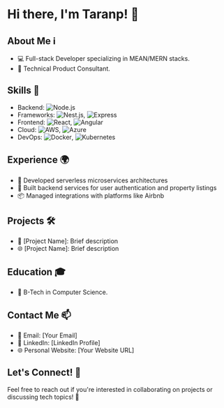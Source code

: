 # Hi there, I'm Taranp! 👋

## About Me ℹ️

- 💻 Full-stack Developer specializing in MEAN/MERN stacks.
- 🏢 Technical Product Consultant.

## Skills 🚀

- Backend: ![Node.js](https://img.shields.io/badge/Node.js-339933?logo=node.js&logoColor=white)
- Frameworks: ![Nest.js](https://img.shields.io/badge/Nest.js-E0234E?logo=nestjs&logoColor=white), ![Express](https://img.shields.io/badge/Express.js-000000?logo=express&logoColor=white)
- Frontend: ![React](https://img.shields.io/badge/React-61DAFB?logo=react&logoColor=white), ![Angular](https://img.shields.io/badge/Angular-DD0031?logo=angular&logoColor=white)
- Cloud: ![AWS](https://img.shields.io/badge/AWS-232F3E?logo=amazonaws&logoColor=white), ![Azure](https://img.shields.io/badge/Azure-0089D6?logo=microsoftazure&logoColor=white)
- DevOps: ![Docker](https://img.shields.io/badge/Docker-2496ED?logo=docker&logoColor=white), ![Kubernetes](https://img.shields.io/badge/Kubernetes-326CE5?logo=kubernetes&logoColor=white)

## Experience 🌍

- 🔧 Developed serverless microservices architectures
- 🏡 Built backend services for user authentication and property listings
- 📦 Managed integrations with platforms like Airbnb

## Projects 🛠️

- 📱 [Project Name]: Brief description
- 🌐 [Project Name]: Brief description

## Education 🎓

- 🏫 B-Tech in Computer Science.

## Contact Me 📫

- 📧 Email: [Your Email]
- 🔗 LinkedIn: [LinkedIn Profile]
- 🌐 Personal Website: [Your Website URL]

## Let's Connect! 🤝

Feel free to reach out if you're interested in collaborating on projects or discussing tech topics! 🚀
